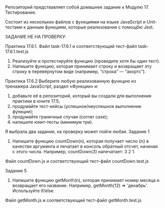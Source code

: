 Репозиторий предствавляет собой домашнее задание к Модулю 17. Тестирование.

Состоит из нескольких файлов с функциями на языке JavaScript и Unit-тестами к данным функциям, которые реализования с помощбю Jest.

ЗАДАНИЕ НЕ НА ПРОВЕРКУ:

Практика 17.6.1. Файл task-17.6.1 и соответствующий тест-файл task-17.6.1.test.js
1. Реализуйте и протестируйте функцию (проведите хотя бы один тест).
2. Напишите функцию, которая принимает строку и возвращает эту строку в перевёрнутом виде (например, “строка” — “акортс”).

Практика 17.6.2
Выберите любую реализованную функцию из тренажера JavaScript, раздел «Функции» и:

1. добавьте её в репозиторий, который вы создали для выполнения практики в юните 17.5;
2. продумайте тест-кейсы (успешное/неуспешное выполнение функции);
3. продумайте граничные случаи (corner case); 
4. напишите юнит-тесты (минимум три).

Я выбрала два задания, на проверку может пойти любая.
Задание 1
1. Напишите функцию countDown(n), которая получает число {n} в качестве аргумента и печатает в консоль обратный отсчет, начиная с этого числа. Например, countDown(3) напечатает: 3 2 1.

Файл countDown.js и соответствующий тест-файл countDown.test.js

Задание 5

1. Напишите функцию getMonth(n), которая принимает номер месяца и возвращает его название. Например, getMonth(12) ⇒ 'декабрь'. Используйте if/else.

Файл getMonth.js и соответствующий тест-файл getMonth.test.js
